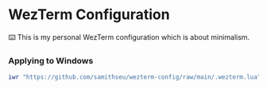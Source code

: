 # WezTerm Configuration

⌨️ This is my personal WezTerm configuration which is about minimalism.

### Applying to Windows

```powershell
iwr "https://github.com/samithseu/wezterm-config/raw/main/.wezterm.lua" -OutFile $HOME/.wezterm.lua
```
